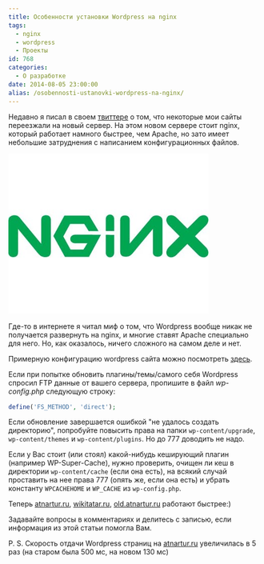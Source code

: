 ```yaml
---
title: Особенности установки Wordpress на nginx
tags:
  - nginx
  - wordpress
  - Проекты
id: 768
categories:
  - О разработке
date: 2014-08-05 23:00:00
alias: /osobennosti-ustanovki-wordpress-na-nginx/
---
```


Недавно я писал в своем [твиттере](http://twitter.com/atnartur) о том, что некоторые мои сайты переезжали на новый сервер. На этом новом сервере стоит nginx, который работает намного быстрее, чем Apache, но зато имеет небольшие затруднения с написанием конфигурационных файлов. <!--more-->

![](/content/2014/08/NGINX1.jpg)

Где-то в интернете я читал миф о том, что Wordpress вообще никак не получается развернуть на nginx, и многие ставят Apache специально для него. Но, как оказалось, ничего сложного на самом деле и нет.

Примерную конфигурацию wordpress сайта можно посмотреть [здесь](https://gist.github.com/atnartur/f065cc2befaacabb2cd7).

Если при попытке обновить плагины/темы/самого себя Wordpress спросил FTP данные от вашего сервера, пропишите в файл _wp-config.php_ следующую строку:
```php
define('FS_METHOD', 'direct');
```

Если обновление завершается ошибкой "не удалось создать директорию", попробуйте повысить права на папки `wp-content/upgrade`, `wp-content/themes` и `wp-content/plugins`. Но до 777 доводить не надо.

Если у Вас стоит (или стоял) какой-нибудь кеширующий плагин (например WP-Super-Cache), нужно проверить, очищен ли кеш в директории `wp-content/cache` (если она есть), на всякий случай проставить на нее права 777 (опять же, если она есть) и убрать константу `WPCACHEHOME` и `WP_CACHE` из `wp-config.php`.

Теперь [atnartur.ru](http://atnartur.ru), [wikitatar.ru](http://wikitatar.ru), [old.atnartur.ru](http://old.atnartur.ru) работают быстрее:)

Задавайте вопросы в комментариях и делитесь с записью, если информация из этой статьи помогла Вам.

P. S. Скорость отдачи Wordpress страниц на [atnartur.ru](http://atnartur.ru) увеличилась в 5 раз (на старом была 500 мс, на новом 130 мс)